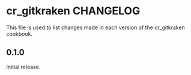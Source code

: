 # cr_gitkraken CHANGELOG

This file is used to list changes made in each version of the cr_gitkraken cookbook.

## 0.1.0

Initial release.
